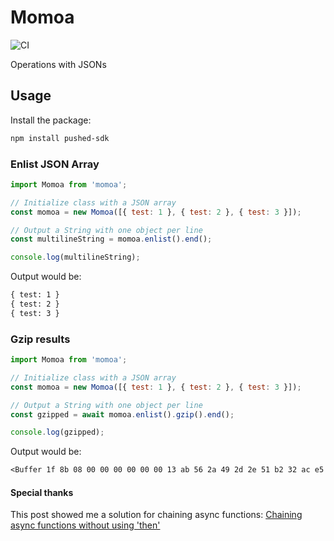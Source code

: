 # Momoa
![CI](https://github.com/itaibo/momoa/actions/workflows/ci.yml/badge.svg)

Operations with JSONs

## Usage
Install the package:
```sh
npm install pushed-sdk
```

### Enlist JSON Array

```js
import Momoa from 'momoa';

// Initialize class with a JSON array
const momoa = new Momoa([{ test: 1 }, { test: 2 }, { test: 3 }]);

// Output a String with one object per line
const multilineString = momoa.enlist().end();

console.log(multilineString);

```

Output would be:

```txt
{ test: 1 }
{ test: 2 }
{ test: 3 }

```


### Gzip results

```js
import Momoa from 'momoa';

// Initialize class with a JSON array
const momoa = new Momoa([{ test: 1 }, { test: 2 }, { test: 3 }]);

// Output a String with one object per line
const gzipped = await momoa.enlist().gzip().end();

console.log(gzipped);

```

Output would be:

```txt
<Buffer 1f 8b 08 00 00 00 00 00 00 13 ab 56 2a 49 2d 2e 51 b2 32 ac e5 e5 aa 86 b2 8d 90 d8 c6 40 36 00 64 7b 12 18 24 00 00 00>
```

#### Special thanks
This post showed me a solution for chaining async functions: [Chaining async functions without using 'then'](https://dev.to/avanishpai/chaining-async-functions-like-jquery-214h)
